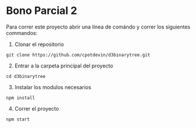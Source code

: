 # Bono Parcial 2

Para correr este proyecto abrir una línea de comándo y correr los siguientes commandos:
1. Clonar el repositorio
```
git clone https://github.com/cpotdevin/d3binarytree.git
```

2. Entrar a la carpeta principal del proyecto
```
cd d3binarytree
```

3. Instalar los modulos necesarios
```
npm install
```

4. Correr el proyecto
```
npm start
```